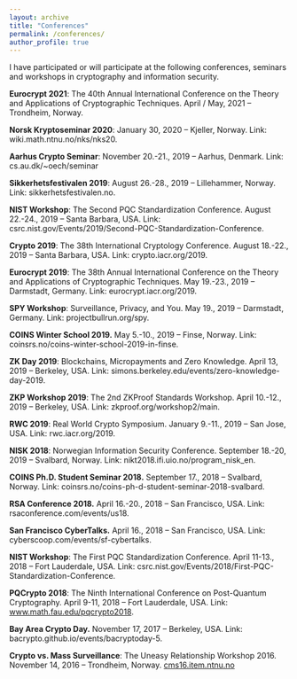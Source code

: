 ```yaml
---
layout: archive
title: "Conferences"
permalink: /conferences/
author_profile: true
---
```


I have participated or will participate at the following conferences, seminars and workshops in cryptography and information security.

**Eurocrypt 2021**: The 40th Annual International Conference on the Theory and Applications of Cryptographic Techniques. April / May, 2021 – Trondheim, Norway.

**Norsk Kryptoseminar 2020**: January 30, 2020 – Kjeller, Norway. Link: wiki.math.ntnu.no/nks/nks20.

**Aarhus Crypto Seminar**: November 20.-21., 2019 – Aarhus, Denmark. Link: cs.au.dk/~oech/seminar

**Sikkerhetsfestivalen 2019**: August 26.-28., 2019 – Lillehammer, Norway. Link: sikkerhetsfestivalen.no.

**NIST Workshop**: The Second PQC Standardization Conference. August 22.-24., 2019 – Santa Barbara, USA. Link: csrc.nist.gov/Events/2019/Second-PQC-Standardization-Conference.

**Crypto 2019**: The 38th International Cryptology Conference. August 18.-22., 2019 – Santa Barbara, USA. Link: crypto.iacr.org/2019.

**Eurocrypt 2019**: The 38th Annual International Conference on the Theory and Applications of Cryptographic Techniques. May 19.-23., 2019 – Darmstadt, Germany. Link: eurocrypt.iacr.org/2019.

**SPY Workshop**: Surveillance, Privacy, and You. May 19., 2019 – Darmstadt, Germany. Link: projectbullrun.org/spy.

**COINS Winter School 2019.** May 5.-10., 2019 – Finse, Norway. Link: coinsrs.no/coins-winter-school-2019-in-finse.

**ZK Day 2019**: Blockchains, Micropayments and Zero Knowledge. April 13, 2019 – Berkeley, USA. Link: simons.berkeley.edu/events/zero-knowledge-day-2019.

**ZKP Workshop 2019**: The 2nd ZKProof Standards Workshop. April 10.-12., 2019 – Berkeley, USA. Link: zkproof.org/workshop2/main.

**RWC 2019**: Real World Crypto Symposium. January 9.-11., 2019 – San Jose, USA. Link: rwc.iacr.org/2019.

**NISK 2018**: Norwegian Information Security Conference. September 18.-20, 2019 – Svalbard, Norway. Link: nikt2018.ifi.uio.no/program_nisk_en.

**COINS Ph.D. Student Seminar 2018.** September 17., 2018 – Svalbard, Norway. Link: coinsrs.no/coins-ph-d-student-seminar-2018-svalbard.

**RSA Conference 2018.** April 16.-20., 2018 – San Francisco, USA. Link: rsaconference.com/events/us18.

**San Francisco CyberTalks.** April 16., 2018 – San Francisco, USA. Link: cyberscoop.com/events/sf-cybertalks.

**NIST Workshop**: The First PQC Standardization Conference. April 11-13., 2018 – Fort Lauderdale, USA. Link: csrc.nist.gov/Events/2018/First-PQC-Standardization-Conference.

**PQCrypto 2018**: The Ninth International Conference on Post-Quantum Cryptography. April 9-11, 2018 – Fort Lauderdale, USA. Link: www.math.fau.edu/pqcrypto2018.

**Bay Area Crypto Day.** November 17, 2017 – Berkeley, USA. Link: bacrypto.github.io/events/bacryptoday-5.

**Crypto vs. Mass Surveillance**: The Uneasy Relationship Workshop 2016. November 14, 2016 – Trondheim, Norway. [cms16.item.ntnu.no](http://cms16.item.ntnu.no)
